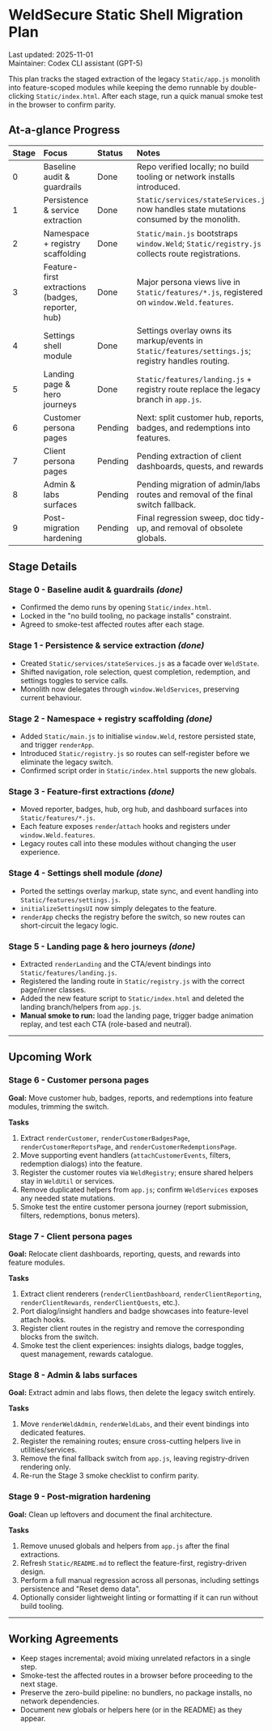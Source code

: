 # WeldSecure Static Shell Migration Plan

Last updated: 2025-11-01  
Maintainer: Codex CLI assistant (GPT-5)

This plan tracks the staged extraction of the legacy `Static/app.js`
monolith into feature-scoped modules while keeping the demo runnable by
double-clicking `Static/index.html`. After each stage, run a quick manual
smoke test in the browser to confirm parity.

## At-a-glance Progress

| Stage | Focus                                             | Status | Notes                                                                                                 |
| :---- | :------------------------------------------------ | :----- | :---------------------------------------------------------------------------------------------------- |
| 0     | Baseline audit & guardrails                       | Done   | Repo verified locally; no build tooling or network installs introduced.                              |
| 1     | Persistence & service extraction                  | Done   | `Static/services/stateServices.js` now handles state mutations consumed by the monolith.             |
| 2     | Namespace + registry scaffolding                  | Done   | `Static/main.js` bootstraps `window.Weld`; `Static/registry.js` collects route registrations.        |
| 3     | Feature-first extractions (badges, reporter, hub) | Done   | Major persona views live in `Static/features/*.js`, registered on `window.Weld.features`.            |
| 4     | Settings shell module                             | Done   | Settings overlay owns its markup/events in `Static/features/settings.js`; registry handles routing.  |
| 5     | Landing page & hero journeys                      | Done   | `Static/features/landing.js` + registry route replace the legacy branch in `app.js`.                 |
| 6     | Customer persona pages                            | Pending | Next: split customer hub, reports, badges, and redemptions into features.                            |
| 7     | Client persona pages                              | Pending | Pending extraction of client dashboards, quests, and rewards.                                       |
| 8     | Admin & labs surfaces                             | Pending | Pending migration of admin/labs routes and removal of the final switch fallback.                    |
| 9     | Post-migration hardening                          | Pending | Final regression sweep, doc tidy-up, and removal of obsolete globals.                               |

## Stage Details

### Stage 0 - Baseline audit & guardrails *(done)*
* Confirmed the demo runs by opening `Static/index.html`.
* Locked in the "no build tooling, no package installs" constraint.
* Agreed to smoke-test affected routes after each stage.

### Stage 1 - Persistence & service extraction *(done)*
* Created `Static/services/stateServices.js` as a facade over `WeldState`.
* Shifted navigation, role selection, quest completion, redemption, and settings toggles to service calls.
* Monolith now delegates through `window.WeldServices`, preserving current behaviour.

### Stage 2 - Namespace + registry scaffolding *(done)*
* Added `Static/main.js` to initialise `window.Weld`, restore persisted state, and trigger `renderApp`.
* Introduced `Static/registry.js` so routes can self-register before we eliminate the legacy switch.
* Confirmed script order in `Static/index.html` supports the new globals.

### Stage 3 - Feature-first extractions *(done)*
* Moved reporter, badges, hub, org hub, and dashboard surfaces into `Static/features/*.js`.
* Each feature exposes `render`/`attach` hooks and registers under `window.Weld.features`.
* Legacy routes call into these modules without changing the user experience.

### Stage 4 - Settings shell module *(done)*
* Ported the settings overlay markup, state sync, and event handling into `Static/features/settings.js`.
* `initializeSettingsUI` now simply delegates to the feature.
* `renderApp` checks the registry before the switch, so new routes can short-circuit the legacy logic.

### Stage 5 - Landing page & hero journeys *(done)*
* Extracted `renderLanding` and the CTA/event bindings into `Static/features/landing.js`.
* Registered the landing route in `Static/registry.js` with the correct page/inner classes.
* Added the new feature script to `Static/index.html` and deleted the landing branch/helpers from `app.js`.
* **Manual smoke to run:** load the landing page, trigger badge animation replay, and test each CTA (role-based and neutral).

---

## Upcoming Work

### Stage 6 - Customer persona pages
**Goal:** Move customer hub, badges, reports, and redemptions into feature modules, trimming the switch.

**Tasks**
1. Extract `renderCustomer`, `renderCustomerBadgesPage`, `renderCustomerReportsPage`, and `renderCustomerRedemptionsPage`.
2. Move supporting event handlers (`attachCustomerEvents`, filters, redemption dialogs) into the feature.
3. Register the customer routes via `WeldRegistry`; ensure shared helpers stay in `WeldUtil` or services.
4. Remove duplicated helpers from `app.js`; confirm `WeldServices` exposes any needed state mutations.
5. Smoke test the entire customer persona journey (report submission, filters, redemptions, bonus meters).

### Stage 7 - Client persona pages
**Goal:** Relocate client dashboards, reporting, quests, and rewards into feature modules.

**Tasks**
1. Extract client renderers (`renderClientDashboard`, `renderClientReporting`, `renderClientRewards`, `renderClientQuests`, etc.).
2. Port dialog/insight handlers and badge showcases into feature-level attach hooks.
3. Register client routes in the registry and remove the corresponding blocks from the switch.
4. Smoke test the client experiences: insights dialogs, badge toggles, quest management, rewards catalogue.

### Stage 8 - Admin & labs surfaces
**Goal:** Extract admin and labs flows, then delete the legacy switch entirely.

**Tasks**
1. Move `renderWeldAdmin`, `renderWeldLabs`, and their event bindings into dedicated features.
2. Register the remaining routes; ensure cross-cutting helpers live in utilities/services.
3. Remove the final fallback switch from `app.js`, leaving registry-driven rendering only.
4. Re-run the Stage 3 smoke checklist to confirm parity.

### Stage 9 - Post-migration hardening
**Goal:** Clean up leftovers and document the final architecture.

**Tasks**
1. Remove unused globals and helpers from `app.js` after the final extractions.
2. Refresh `Static/README.md` to reflect the feature-first, registry-driven design.
3. Perform a full manual regression across all personas, including settings persistence and "Reset demo data".
4. Optionally consider lightweight linting or formatting if it can run without build tooling.

---

## Working Agreements

* Keep stages incremental; avoid mixing unrelated refactors in a single step.
* Smoke-test the affected routes in a browser before proceeding to the next stage.
* Preserve the zero-build pipeline: no bundlers, no package installs, no network dependencies.
* Document new globals or helpers here (or in the README) as they appear.


